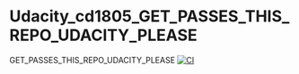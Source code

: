 # Udacity_cd1805_GET_PASSES_THIS_REPO_UDACITY_PLEASE
GET_PASSES_THIS_REPO_UDACITY_PLEASE
[![CI](https://github.com/tnbach1712/Udacity_cd1805_GET_PASSES_THIS_REPO_UDACITY_PLEASE/actions/workflows/blank.yml/badge.svg?event=status)](https://github.com/tnbach1712/Udacity_cd1805_GET_PASSES_THIS_REPO_UDACITY_PLEASE/actions/workflows/blank.yml)